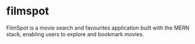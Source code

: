 # filmspot
FilmSpot is a movie search and favourites application built with the MERN stack, enabling users to explore and bookmark movies.
